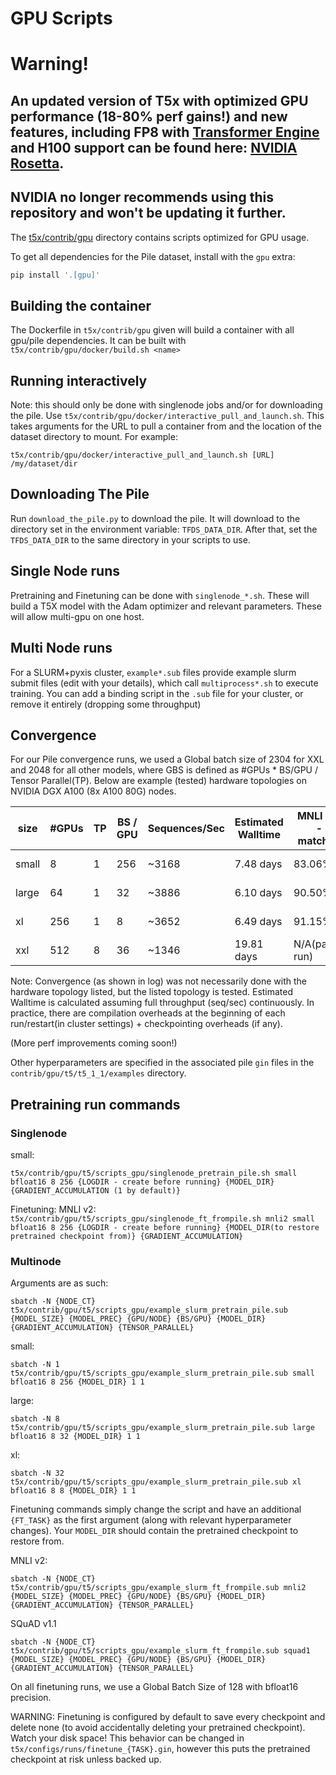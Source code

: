 # GPU Scripts

# Warning!
An updated version of T5x with optimized GPU performance (18-80% perf gains!) and new features, including FP8 with [Transformer Engine](https://github.com/NVIDIA/TransformerEngine) and H100 support can be found here: [NVIDIA Rosetta](https://github.com/NVIDIA/JAX-Toolbox/tree/main/rosetta/rosetta/projects/t5x). 
-----
**NVIDIA no longer recommends using this repository and won't be updating it further.**
-----

The [t5x/contrib/gpu](../../t5x/contrib/gpu) directory contains scripts optimized for GPU usage.

To get all dependencies for the Pile dataset, install with the `gpu` extra:
```bash
pip install '.[gpu]'
```

## Building the container
The Dockerfile in `t5x/contrib/gpu` given will build a container with all gpu/pile dependencies. It can be built with `t5x/contrib/gpu/docker/build.sh <name>` 

## Running interactively
Note: this should only be done with singlenode jobs and/or for downloading the pile. Use `t5x/contrib/gpu/docker/interactive_pull_and_launch.sh`. This takes arguments for the URL to pull a container from and the location of the dataset directory to mount. For example:

`t5x/contrib/gpu/docker/interactive_pull_and_launch.sh [URL] /my/dataset/dir`

## Downloading The Pile
Run `download_the_pile.py` to download the pile. It will download to the directory set in the environment variable: `TFDS_DATA_DIR`. After that, set the `TFDS_DATA_DIR` to the same directory in your scripts to use.

## Single Node runs
Pretraining and Finetuning can be done with `singlenode_*.sh`. These will build a T5X model with the Adam optimizer and relevant parameters. These will allow multi-gpu on one host.

## Multi Node runs
For a SLURM+pyxis cluster, `example*.sub` files provide example slurm submit files (edit with your details), which call `multiprocess*.sh` to execute training. You can add a binding script in the `.sub` file for your cluster, or remove it entirely (dropping some throughput)

## Convergence
For our Pile convergence runs, we used a Global batch size of 2304 for XXL and 2048 for all other models, where GBS is defined as #GPUs * BS/GPU / Tensor Parallel(TP). Below are example (tested) hardware topologies on NVIDIA DGX A100 (8x A100 80G) nodes.

| size | #GPUs |  TP   | BS / GPU | Sequences/Sec | Estimated Walltime | MNLI 2.0 - matched | SQuAD v1.1 (EM/F1) | Convergence Log | 
| ---- | ----- | ----- | -------- | ------------- | ------------------ | ------------------ | ------------------ | --------------- |
| small| 8     | 1     | 256      | ~3168         | 7.48 days          | 83.06%             | 78.33 / 86.63      | [log](https://tensorboard.dev/experiment/lWnHal7PRnOLeZuewyWVxQ/#scalars&_smoothingWeight=0) |
| large| 64    | 1     | 32       | ~3886         | 6.10 days          | 90.50%             | 87.31 / 94.04      | [log](https://tensorboard.dev/experiment/aOxJBIvTQBeTJ8XGXxaL6Q/#scalars&_smoothingWeight=0) |
| xl   | 256   | 1     | 8        | ~3652         | 6.49 days          | 91.15%             | 89.36 / 95.29      | [log](https://tensorboard.dev/experiment/vuRoEYgkRgWiEtbvgxlOqw/#scalars&_smoothingWeight=0) |
| xxl  | 512   | 8     | 36       | ~1346         | 19.81 days         | N/A(partial run)   | N/A(partial run)   | N/A(partial run)|

Note: Convergence (as shown in log) was not necessarily done with the hardware topology listed, but the listed topology is tested. Estimated Walltime is calculated assuming full throughput (seq/sec) continuously. In practice, there are compilation overheads at the beginning of each run/restart(in cluster settings) + checkpointing overheads (if any).

(More perf improvements coming soon!)

Other hyperparameters are specified in the associated pile `gin` files in the `contrib/gpu/t5/t5_1_1/examples` directory.

## Pretraining run commands

### Singlenode
small:

`t5x/contrib/gpu/t5/scripts_gpu/singlenode_pretrain_pile.sh small bfloat16 8 256 {LOGDIR - create before running} {MODEL_DIR} {GRADIENT_ACCUMULATION (1 by default)}`

Finetuning:
MNLI v2:
`t5x/contrib/gpu/t5/scripts_gpu/singlenode_ft_frompile.sh mnli2 small bfloat16 8 256 {LOGDIR - create before running} {MODEL_DIR(to restore pretrained checkpoint from)} {GRADIENT_ACCUMULATION}`


### Multinode
Arguments are as such:

`sbatch -N {NODE_CT} t5x/contrib/gpu/t5/scripts_gpu/example_slurm_pretrain_pile.sub {MODEL_SIZE} {MODEL_PREC} {GPU/NODE} {BS/GPU} {MODEL_DIR} {GRADIENT_ACCUMULATION} {TENSOR_PARALLEL}`

small:

`sbatch -N 1 t5x/contrib/gpu/t5/scripts_gpu/example_slurm_pretrain_pile.sub small bfloat16 8 256 {MODEL_DIR} 1 1`

large:

`sbatch -N 8 t5x/contrib/gpu/t5/scripts_gpu/example_slurm_pretrain_pile.sub large bfloat16 8 32 {MODEL_DIR} 1 1`

xl:

`sbatch -N 32 t5x/contrib/gpu/t5/scripts_gpu/example_slurm_pretrain_pile.sub xl bfloat16 8 8 {MODEL_DIR} 1 1`

Finetuning commands simply change the script and have an additional `{FT_TASK}` as the first argument (along with relevant hyperparameter changes). Your `MODEL_DIR` should contain the pretrained checkpoint to restore from. 

MNLI v2:

`sbatch -N {NODE_CT} t5x/contrib/gpu/t5/scripts_gpu/example_slurm_ft_frompile.sub mnli2 {MODEL_SIZE} {MODEL_PREC} {GPU/NODE} {BS/GPU} {MODEL_DIR} {GRADIENT_ACCUMULATION} {TENSOR_PARALLEL}`

SQuAD v1.1

`sbatch -N {NODE_CT} t5x/contrib/gpu/t5/scripts_gpu/example_slurm_ft_frompile.sub squad1 {MODEL_SIZE} {MODEL_PREC} {GPU/NODE} {BS/GPU} {MODEL_DIR} {GRADIENT_ACCUMULATION} {TENSOR_PARALLEL}`

On all finetuning runs, we use a Global Batch Size of 128 with bfloat16 precision.

WARNING: Finetuning is configured by default to save every checkpoint and delete none (to avoid accidentally deleting your pretrained checkpoint). Watch your disk space! This behavior can be changed in `t5x/configs/runs/finetune_{TASK}.gin`, however this puts the pretrained checkpoint at risk unless backed up.
